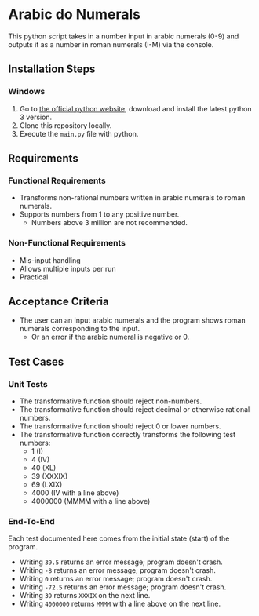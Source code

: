 # Arabic do Numerals
This python script takes in a number input in arabic numerals (0-9) and outputs it as a number in roman numerals (I-M) via the console.
## Installation Steps
### Windows
1. Go to [the official python website](https://www.python.org/downloads/), download and install the latest python 3 version.
2. Clone this repository locally.
3. Execute the `main.py` file with python.
## Requirements
### Functional Requirements
* Transforms non-rational numbers written in arabic numerals to roman numerals.
* Supports numbers from 1 to any positive number.
    * Numbers above 3 million are not recommended.
### Non-Functional Requirements
* Mis-input handling
* Allows multiple inputs per run
* Practical
## Acceptance Criteria
* The user can an input arabic numerals and the program shows roman numerals corresponding to the input.
    * Or an error if the arabic numeral is negative or 0.
## Test Cases
### Unit Tests
* The transformative function should reject non-numbers.
* The transformative function should reject decimal or otherwise rational numbers.
* The transformative function should reject 0 or lower numbers.
* The transformative function correctly transforms the following test numbers:
    * 1 (I)
    * 4 (IV)
    * 40 (XL)
    * 39 (XXXIX)
    * 69 (LXIX)
    * 4000 (IV with a line above)
    * 4000000 (MMMM with a line above)
### End-To-End
Each test documented here comes from the initial state (start) of the program.
* Writing `39.5` returns an error message; program doesn't crash.
* Writing `-8` returns an error message; program doesn't crash.
* Writing `0` returns an error message; program doesn't crash.
* Writing `-72.5` returns an error message; program doesn't crash.
* Writing `39` returns `XXXIX` on the next line.
* Writing `4000000` returns `MMMM` with a line above on the next line.